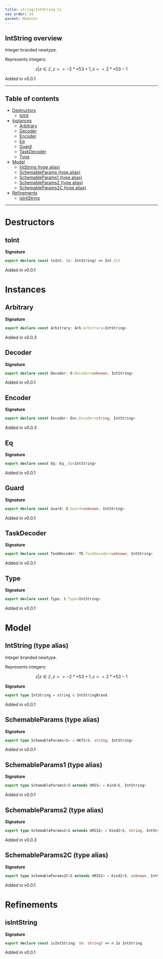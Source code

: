 ```yaml
---
title: string/IntString.ts
nav_order: 24
parent: Modules
---
```


## IntString overview

Integer branded newtype.

Represents integers:

```math
 { z | z ∈ ℤ, z >= -2 ** 53 + 1, z <= 2 ** 53 - 1 }
```

Added in v0.0.1

---

<h2 class="text-delta">Table of contents</h2>

- [Destructors](#destructors)
  - [toInt](#toint)
- [Instances](#instances)
  - [Arbitrary](#arbitrary)
  - [Decoder](#decoder)
  - [Encoder](#encoder)
  - [Eq](#eq)
  - [Guard](#guard)
  - [TaskDecoder](#taskdecoder)
  - [Type](#type)
- [Model](#model)
  - [IntString (type alias)](#intstring-type-alias)
  - [SchemableParams (type alias)](#schemableparams-type-alias)
  - [SchemableParams1 (type alias)](#schemableparams1-type-alias)
  - [SchemableParams2 (type alias)](#schemableparams2-type-alias)
  - [SchemableParams2C (type alias)](#schemableparams2c-type-alias)
- [Refinements](#refinements)
  - [isIntString](#isintstring)

---

# Destructors

## toInt

**Signature**

```ts
export declare const toInt: (s: IntString) => Int.Int
```

Added in v0.0.1

# Instances

## Arbitrary

**Signature**

```ts
export declare const Arbitrary: Arb.Arbitrary<IntString>
```

Added in v0.0.3

## Decoder

**Signature**

```ts
export declare const Decoder: D.Decoder<unknown, IntString>
```

Added in v0.0.1

## Encoder

**Signature**

```ts
export declare const Encoder: Enc.Encoder<string, IntString>
```

Added in v0.0.3

## Eq

**Signature**

```ts
export declare const Eq: Eq_.Eq<IntString>
```

Added in v0.0.1

## Guard

**Signature**

```ts
export declare const Guard: G.Guard<unknown, IntString>
```

Added in v0.0.1

## TaskDecoder

**Signature**

```ts
export declare const TaskDecoder: TD.TaskDecoder<unknown, IntString>
```

Added in v0.0.1

## Type

**Signature**

```ts
export declare const Type: t.Type<IntString>
```

Added in v0.0.1

# Model

## IntString (type alias)

Integer branded newtype.

Represents integers:

```math
 { z | z ∈ ℤ, z >= -2 ** 53 + 1, z <= 2 ** 53 - 1 }
```

**Signature**

```ts
export type IntString = string & IntStringBrand
```

Added in v0.0.1

## SchemableParams (type alias)

**Signature**

```ts
export type SchemableParams<S> = HKT2<S, string, IntString>
```

Added in v0.0.1

## SchemableParams1 (type alias)

**Signature**

```ts
export type SchemableParams1<S extends URIS> = Kind<S, IntString>
```

Added in v0.0.1

## SchemableParams2 (type alias)

**Signature**

```ts
export type SchemableParams2<S extends URIS2> = Kind2<S, string, IntString>
```

Added in v0.0.3

## SchemableParams2C (type alias)

**Signature**

```ts
export type SchemableParams2C<S extends URIS2> = Kind2<S, unknown, IntString>
```

Added in v0.0.1

# Refinements

## isIntString

**Signature**

```ts
export declare const isIntString: (n: string) => n is IntString
```

Added in v0.0.1
